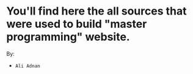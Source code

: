 You'll find here the all sources that were used to build "master programming" website.
====
By:
- `Ali Adnan`
